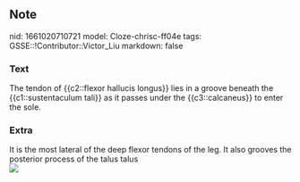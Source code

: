## Note
nid: 1661020710721
model: Cloze-chrisc-ff04e
tags: GSSE::!Contributor::Victor_Liu
markdown: false

### Text
<div>
  The tendon of {{c2::flexor hallucis longus}} lies in a groove
  beneath the {{c1::sustentaculum tali}} as it passes under the
  {{c3::calcaneus}} to enter the sole.
</div>

### Extra
<div>
  It is the most lateral of the deep flexor tendons of the leg. It
  also grooves the posterior process of the talus talus
</div><img src=
"paste-f5fed5d482b860efb47b77529319a500ec6f49d5.jpg">
